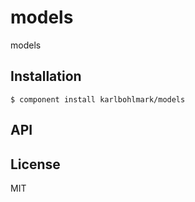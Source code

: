 
# models

  models

## Installation

    $ component install karlbohlmark/models

## API

   

## License

  MIT
